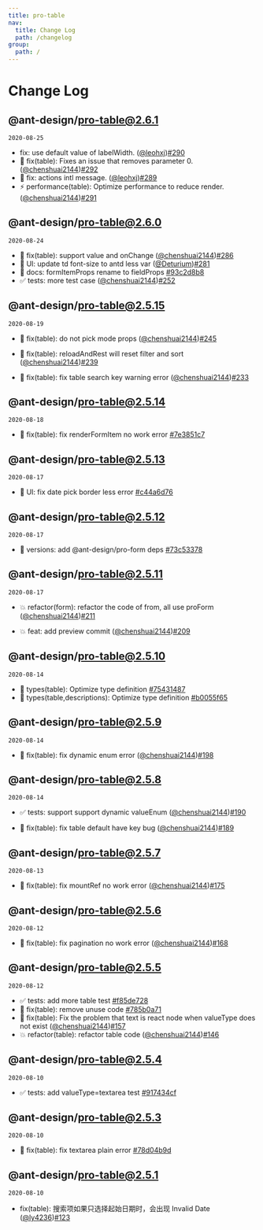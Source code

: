 ```yaml
---
title: pro-table
nav:
  title: Change Log
  path: /changelog
group:
  path: /
---
```


# Change Log

## @ant-design/pro-table@2.6.1

`2020-08-25`

- fix: use default value of labelWidth. ([@leohxj](https://github.com/leohxj))[#290](https://github.com/ant-design/pro-components/pull/290)
- 🐛 fix(table): Fixes an issue that removes parameter 0. ([@chenshuai2144](https://github.com/chenshuai2144))[#292](https://github.com/ant-design/pro-components/pull/292)
- 🐛 fix: actions intl message. ([@leohxj](https://github.com/leohxj))[#289](https://github.com/ant-design/pro-components/pull/289)
- ⚡️ performance(table): Optimize performance to reduce render. ([@chenshuai2144](https://github.com/chenshuai2144))[#291](https://github.com/ant-design/pro-components/pull/291)

## @ant-design/pro-table@2.6.0

`2020-08-24`

- 🐛 fix(table): support value and onChange ([@chenshuai2144](https://github.com/chenshuai2144))[#286](https://github.com/ant-design/pro-components/pull/286)
- 💄 UI: update td font-size to antd less var ([@Deturium](https://github.com/Deturium))[#281](https://github.com/ant-design/pro-components/pull/281)
- 📖 docs: formItemProps rename to fieldProps [#93c2d8b8](https://github.com/ant-design/pro-components//commit/93c2d8b8)
- ✅ tests: more test case ([@chenshuai2144](https://github.com/chenshuai2144))[#252](https://github.com/ant-design/pro-components/pull/252)

## @ant-design/pro-table@2.5.15

`2020-08-19`

- 🐛 fix(table): do not pick mode props ([@chenshuai2144](https://github.com/chenshuai2144))[#245](https://github.com/ant-design/pro-components/pull/245)

* 🐛 fix(table): reloadAndRest will reset filter and sort ([@chenshuai2144](https://github.com/chenshuai2144))[#239](https://github.com/ant-design/pro-components/pull/239)

* 🐛 fix(table): fix table search key warning error ([@chenshuai2144](https://github.com/chenshuai2144))[#233](https://github.com/ant-design/pro-components/pull/233)

## @ant-design/pro-table@2.5.14

`2020-08-18`

- 🐛 fix(table): fix renderFormItem no work error [#7e3851c7](https://github.com/ant-design/pro-components//commit/7e3851c7)

## @ant-design/pro-table@2.5.13

`2020-08-17`

- 💄 UI: fix date pick border less error [#c44a6d76](https://github.com/ant-design/pro-components//commit/c44a6d76)

## @ant-design/pro-table@2.5.12

`2020-08-17`

- 📌 versions: add @ant-design/pro-form deps [#73c53378](https://github.com/ant-design/pro-components//commit/73c53378)

## @ant-design/pro-table@2.5.11

`2020-08-17`

- 💥 refactor(form): refactor the code of from, all use proForm ([@chenshuai2144](https://github.com/chenshuai2144))[#211](https://github.com/ant-design/pro-components/pull/211)

* 💥 feat: add preview commit ([@chenshuai2144](https://github.com/chenshuai2144))[#209](https://github.com/ant-design/pro-components/pull/209)

## @ant-design/pro-table@2.5.10

`2020-08-14`

- 🎨 types(table): Optimize type definition [#75431487](https://github.com/ant-design/pro-components//commit/75431487)
- 🎨 types(table,descriptions): Optimize type definition [#b0055f65](https://github.com/ant-design/pro-components//commit/b0055f65)

## @ant-design/pro-table@2.5.9

`2020-08-14`

- 🐛 fix(table): fix dynamic enum error ([@chenshuai2144](https://github.com/chenshuai2144))[#198](https://github.com/ant-design/pro-components/pull/198)

## @ant-design/pro-table@2.5.8

`2020-08-14`

- ✅ tests: support support dynamic valueEnum ([@chenshuai2144](https://github.com/chenshuai2144))[#190](https://github.com/ant-design/pro-components/pull/190)

- 🐛 fix(table): fix table default have key bug ([@chenshuai2144](https://github.com/chenshuai2144))[#189](https://github.com/ant-design/pro-components/pull/189)

## @ant-design/pro-table@2.5.7

`2020-08-13`

- 🐛 fix(table): fix mountRef no work error ([@chenshuai2144](https://github.com/chenshuai2144))[#175](https://github.com/ant-design/pro-components/pull/175)

## @ant-design/pro-table@2.5.6

`2020-08-12`

- 🐛 fix(table): fix pagination no work error ([@chenshuai2144](https://github.com/chenshuai2144))[#168](https://github.com/ant-design/pro-components/pull/168)

## @ant-design/pro-table@2.5.5

`2020-08-12`

- ✅ tests: add more table test [#f85de728](https://github.com/ant-design/pro-components//commit/f85de728)
- 🐛 fix(table): remove unuse code [#785b0a71](https://github.com/ant-design/pro-components//commit/785b0a71)
- 🐛 fix(table): Fix the problem that text is react node when valueType does not exist ([@chenshuai2144](https://github.com/chenshuai2144))[#157](https://github.com/ant-design/pro-components/pull/157)
- 💥 refactor(table): refactor table code ([@chenshuai2144](https://github.com/chenshuai2144))[#146](https://github.com/ant-design/pro-components/pull/146)

## @ant-design/pro-table@2.5.4

`2020-08-10`

- ✅ tests: add valueType=textarea test [#917434cf](https://github.com/ant-design/pro-components//commit/917434cf)

## @ant-design/pro-table@2.5.3

`2020-08-10`

- 🐛 fix(table): fix textarea plain error [#78d04b9d](https://github.com/ant-design/pro-components//commit/78d04b9d)

## @ant-design/pro-table@2.5.1

`2020-08-10`

- fix(table): 搜索项如果只选择起始日期时，会出现 Invalid Date ([@ly4236](https://github.com/ly4236))[#123](https://github.com/ant-design/pro-components/pull/123)
